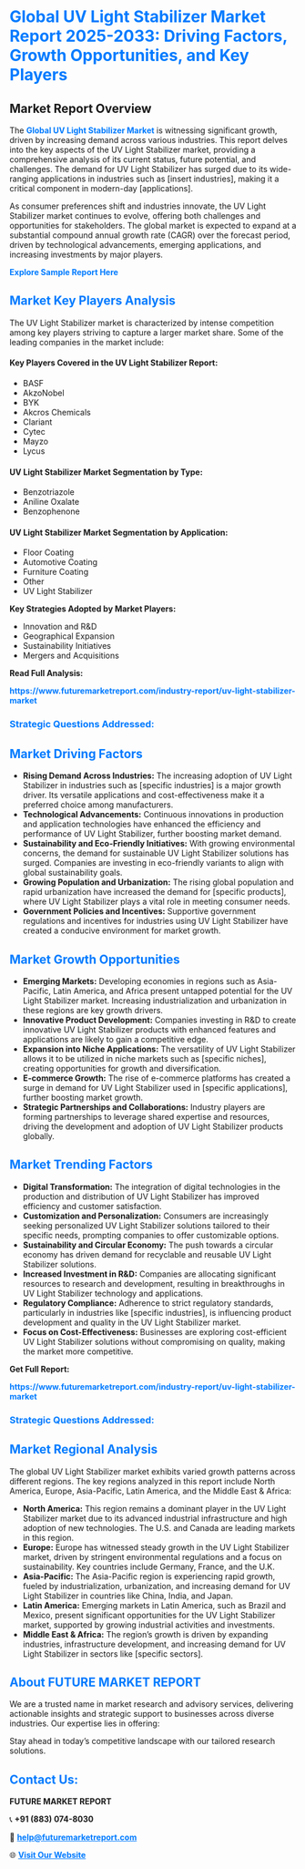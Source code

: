 <h1 style="color: #007BFF;">Global UV Light Stabilizer Market Report 2025-2033: Driving Factors, Growth Opportunities, and Key Players</h1>

<section id="overview">
<h2>Market Report Overview</h2>
<p>The <a href="https://www.futuremarketreport.com/industry-report/uv-light-stabilizer-market" style="color: #007BFF; text-decoration: none;"><strong>Global UV Light Stabilizer Market</strong></a> is witnessing significant growth, driven by increasing demand across various industries. This report delves into the key aspects of the UV Light Stabilizer market, providing a comprehensive analysis of its current status, future potential, and challenges. The demand for UV Light Stabilizer has surged due to its wide-ranging applications in industries such as [insert industries], making it a critical component in modern-day [applications].</p>
<p>As consumer preferences shift and industries innovate, the UV Light Stabilizer market continues to evolve, offering both challenges and opportunities for stakeholders. The global market is expected to expand at a substantial compound annual growth rate (CAGR) over the forecast period, driven by technological advancements, emerging applications, and increasing investments by major players.</p>
</section>

<section id="overview">
<p><a href="https://www.futuremarketreport.com/request-sample/reportId=111190" style="color: #007BFF; text-decoration: none;"><strong>Explore Sample Report Here</strong></a></p>
</section>

<section id="key-players">
<h2 style="color: #007BFF;">Market Key Players Analysis</h2>
<p>The UV Light Stabilizer market is characterized by intense competition among key players striving to capture a larger market share. Some of the leading companies in the market include:</p>
<h4>Key Players Covered in the UV Light Stabilizer Report:</h4>
<ul><li>BASF</li><li>AkzoNobel</li><li>BYK</li><li>Akcros Chemicals</li><li>Clariant</li><li>Cytec</li><li>Mayzo</li><li>Lycus</li></ul>
<h4>UV Light Stabilizer Market Segmentation by Type:</h4>
<ul><li>Benzotriazole</li><li>Aniline Oxalate</li><li>Benzophenone</li></ul>

<h4>UV Light Stabilizer Market Segmentation by Application:</h4>
<ul><li>Floor Coating</li><li>Automotive Coating</li><li>Furniture Coating</li><li>Other</li><li>UV Light Stabilizer</li></ul>
<p><strong>Key Strategies Adopted by Market Players:</strong></p>
<ul>
<li>Innovation and R&D</li>
<li>Geographical Expansion</li>
<li>Sustainability Initiatives</li>
<li>Mergers and Acquisitions</li>
</ul>
</section>

<section>
<p><strong>Read Full Analysis: </strong></p><a href="https://www.futuremarketreport.com/industry-report/uv-light-stabilizer-market" style="color: #007BFF; text-decoration: none;"><strong>https://www.futuremarketreport.com/industry-report/uv-light-stabilizer-market</strong></a>
<h3 style="color: #007BFF;">Strategic Questions Addressed:</h3>
</section>

<section id="driving-factors">
<h2 style="color: #007BFF;">Market Driving Factors</h2>
<ul>
<li><strong>Rising Demand Across Industries:</strong> The increasing adoption of UV Light Stabilizer in industries such as [specific industries] is a major growth driver. Its versatile applications and cost-effectiveness make it a preferred choice among manufacturers.</li>
<li><strong>Technological Advancements:</strong> Continuous innovations in production and application technologies have enhanced the efficiency and performance of UV Light Stabilizer, further boosting market demand.</li>
<li><strong>Sustainability and Eco-Friendly Initiatives:</strong> With growing environmental concerns, the demand for sustainable UV Light Stabilizer solutions has surged. Companies are investing in eco-friendly variants to align with global sustainability goals.</li>
<li><strong>Growing Population and Urbanization:</strong> The rising global population and rapid urbanization have increased the demand for [specific products], where UV Light Stabilizer plays a vital role in meeting consumer needs.</li>
<li><strong>Government Policies and Incentives:</strong> Supportive government regulations and incentives for industries using UV Light Stabilizer have created a conducive environment for market growth.</li>
</ul>
</section>

<section id="growth-opportunities">
<h2 style="color: #007BFF;">Market Growth Opportunities</h2>
<ul>
<li><strong>Emerging Markets:</strong> Developing economies in regions such as Asia-Pacific, Latin America, and Africa present untapped potential for the UV Light Stabilizer market. Increasing industrialization and urbanization in these regions are key growth drivers.</li>
<li><strong>Innovative Product Development:</strong> Companies investing in R&D to create innovative UV Light Stabilizer products with enhanced features and applications are likely to gain a competitive edge.</li>
<li><strong>Expansion into Niche Applications:</strong> The versatility of UV Light Stabilizer allows it to be utilized in niche markets such as [specific niches], creating opportunities for growth and diversification.</li>
<li><strong>E-commerce Growth:</strong> The rise of e-commerce platforms has created a surge in demand for UV Light Stabilizer used in [specific applications], further boosting market growth.</li>
<li><strong>Strategic Partnerships and Collaborations:</strong> Industry players are forming partnerships to leverage shared expertise and resources, driving the development and adoption of UV Light Stabilizer products globally.</li>
</ul>
</section>

<section id="trending-factors">
<h2 style="color: #007BFF;">Market Trending Factors</h2>
<ul>
<li><strong>Digital Transformation:</strong> The integration of digital technologies in the production and distribution of UV Light Stabilizer has improved efficiency and customer satisfaction.</li>
<li><strong>Customization and Personalization:</strong> Consumers are increasingly seeking personalized UV Light Stabilizer solutions tailored to their specific needs, prompting companies to offer customizable options.</li>
<li><strong>Sustainability and Circular Economy:</strong> The push towards a circular economy has driven demand for recyclable and reusable UV Light Stabilizer solutions.</li>
<li><strong>Increased Investment in R&D:</strong> Companies are allocating significant resources to research and development, resulting in breakthroughs in UV Light Stabilizer technology and applications.</li>
<li><strong>Regulatory Compliance:</strong> Adherence to strict regulatory standards, particularly in industries like [specific industries], is influencing product development and quality in the UV Light Stabilizer market.</li>
<li><strong>Focus on Cost-Effectiveness:</strong> Businesses are exploring cost-efficient UV Light Stabilizer solutions without compromising on quality, making the market more competitive.</li>
</ul>
</section>

<section>
<p><strong>Get Full Report: </strong></p><a href="https://www.futuremarketreport.com/industry-report/uv-light-stabilizer-market" style="color: #007BFF; text-decoration: none;"><strong>https://www.futuremarketreport.com/industry-report/uv-light-stabilizer-market</strong></a>
<h3 style="color: #007BFF;">Strategic Questions Addressed:</h3>
</section>


<section id="regional-analysis">
<h2 style="color: #007BFF;">Market Regional Analysis</h2>
<p>The global UV Light Stabilizer market exhibits varied growth patterns across different regions. The key regions analyzed in this report include North America, Europe, Asia-Pacific, Latin America, and the Middle East & Africa:</p>
<ul>
<li><strong>North America:</strong> This region remains a dominant player in the UV Light Stabilizer market due to its advanced industrial infrastructure and high adoption of new technologies. The U.S. and Canada are leading markets in this region.</li>
<li><strong>Europe:</strong> Europe has witnessed steady growth in the UV Light Stabilizer market, driven by stringent environmental regulations and a focus on sustainability. Key countries include Germany, France, and the U.K.</li>
<li><strong>Asia-Pacific:</strong> The Asia-Pacific region is experiencing rapid growth, fueled by industrialization, urbanization, and increasing demand for UV Light Stabilizer in countries like China, India, and Japan.</li>
<li><strong>Latin America:</strong> Emerging markets in Latin America, such as Brazil and Mexico, present significant opportunities for the UV Light Stabilizer market, supported by growing industrial activities and investments.</li>
<li><strong>Middle East & Africa:</strong> The region’s growth is driven by expanding industries, infrastructure development, and increasing demand for UV Light Stabilizer in sectors like [specific sectors].</li>
</ul>
</section>

<footer>
<h2 style="color: #007BFF;">About FUTURE MARKET REPORT</h2>
<p>We are a trusted name in market research and advisory services, delivering actionable insights and strategic support to businesses across diverse industries. Our expertise lies in offering:</p>

<p>Stay ahead in today’s competitive landscape with our tailored research solutions.</p>

<h2 style="color: #007BFF;">Contact Us:</h2>
<p><strong>FUTURE MARKET REPORT</strong></p>
<p>📞 <strong>+91 (883) 074-8030</strong></p>
<p>📧 <strong><a href="mailto:help@futuremarketreport.com" style="color: #007BFF;">help@futuremarketreport.com</a></strong></p>
<p>🌐 <strong><a href="https://www.futuremarketreport.com/" style="color: #007BFF;">Visit Our Website</a></strong></p>
</footer>